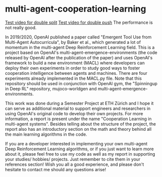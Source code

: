 # multi-agent-cooperation-learning
[Test video for double split](https://www.youtube.com/watch?v=ggW4rw5KgWI)
[Test video for double push](https://www.youtube.com/watch?v=lFV_hoGTjbc)
The performance is not really good.

In 2019/2020, OpenAI published a paper called "Emergent Tool Use from Multi-Agent Autocurricula", by Baker et al., which generated a lot of momentum in the multi-agent Deep Reinforcement Learning field. This is a project based on OpenAI's multi-agent-emergence-environments (the code released by OpenAI after the publication of the paper) and uses OpenAI's framework to build a new environment (MACL) where developers can deploy their own experiments in order to study good ways to foster cooperation intelligence between agents and machines. There are four experiments already implemented in the MACL.py file. Note that this repository should be used in conjunction with OpenAI gym, the "Spinningup in Deep RL" repository, mujoco-worldgen and multi-agent-emergence-environments.

This work was done during a Semester Project at ETH Zürich and I hope it can serve as additional material to support engineers and researchers in using OpenAI's original code to develop their own projects. For more information, a report is present under the name "Cooperation Learning in multi-agent systems". Besides telling about the structure of the project, the report also has an introductory section on the math and theory behind all the main learning algorithms in the code.

If you are a developer interested in implementing your own multi-agent Deep Reinforcement Learning algorithms, or if you just want to learn more about it, please feel free to use my code as well as my report in supporting your studies/ hobbies/ projects. Just remember to cite them in your references section! Wish you all a good experience, and please don't hesitate to contact me should any questions arise!


